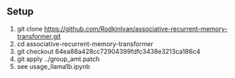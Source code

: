 ## Setup

1. git clone https://github.com/RodkinIvan/associative-recurrent-memory-transformer.git
2. cd associative-recurrent-memory-transformer
3. git checkout 64ea88a428cc72904399fdfc3438e3213ca186c4
4. git apply ../group_amt.patch
5. see usage_llama1b.ipynb

